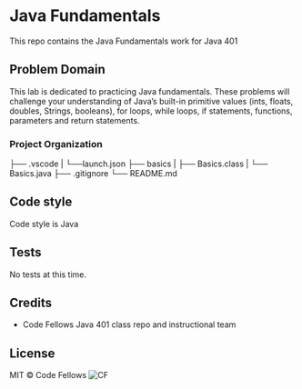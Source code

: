 # Java Fundamentals

This repo contains the Java Fundamentals work for Java 401

## Problem Domain
This lab is dedicated to practicing Java fundamentals. These problems will challenge your understanding of Java’s built-in primitive values (ints, floats, doubles, Strings, booleans), for loops, while loops, if statements, functions, parameters and return statements.


### Project Organization
├── .vscode
|   └──launch.json
├── basics
|   ├── Basics.class
|   └── Basics.java
├── .gitignore
└── README.md

## Code style
Code style is Java

## Tests
No tests at this time. 

## Credits
* Code Fellows Java 401 class repo and instructional team

## License
MIT © Code Fellows
![CF](https://i.imgur.com/7v5ASc8.png)
